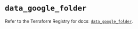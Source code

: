 # `data_google_folder`

Refer to the Terraform Registry for docs: [`data_google_folder`](https://registry.terraform.io/providers/hashicorp/google-beta/6.35.0/docs/data-sources/google_folder).
